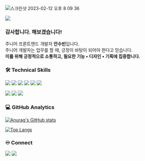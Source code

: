 ![스크린샷 2023-02-12 오후 8 09 36](https://user-images.githubusercontent.com/101397314/218308371-b1b15654-bde1-47d3-a573-aa1da34a3bb8.png)

<a href="https://s3.us-west-2.amazonaws.com/secure.notion-static.com/f852cf18-d4a8-43ea-a23e-d34a4b375e90/%E1%84%91%E1%85%B3%E1%84%85%E1%85%A9%E1%86%AB%E1%84%90%E1%85%B3%E1%84%8B%E1%85%A6%E1%86%AB%E1%84%83%E1%85%B3__%E1%84%8B%E1%85%A1%E1%86%AB%E1%84%89%E1%85%AE%E1%84%87%E1%85%B5%E1%86%AB_%E1%84%8B%E1%85%B5%E1%84%85%E1%85%A7%E1%86%A8%E1%84%89%E1%85%A5.pdf?X-Amz-Algorithm=AWS4-HMAC-SHA256&X-Amz-Content-Sha256=UNSIGNED-PAYLOAD&X-Amz-Credential=AKIAT73L2G45EIPT3X45%2F20230221%2Fus-west-2%2Fs3%2Faws4_request&X-Amz-Date=20230221T054545Z&X-Amz-Expires=86400&X-Amz-Signature=0460730bd51229ca49d01a6259d4f252523ff3e4265ef091343d8afe33bed3a9&X-Amz-SignedHeaders=host&response-content-disposition=filename%3D%22%25E1%2584%2591%25E1%2585%25B3%25E1%2584%2585%25E1%2585%25A9%25E1%2586%25AB%25E1%2584%2590%25E1%2585%25B3%25E1%2584%258B%25E1%2585%25A6%25E1%2586%25AB%25E1%2584%2583%25E1%2585%25B3_%2520%25E1%2584%258B%25E1%2585%25A1%25E1%2586%25AB%25E1%2584%2589%25E1%2585%25AE%25E1%2584%2587%25E1%2585%25B5%25E1%2586%25AB_%25E1%2584%258B%25E1%2585%25B5%25E1%2584%2585%25E1%2585%25A7%25E1%2586%25A8%25E1%2584%2589%25E1%2585%25A5.pdf%22&x-id=GetObject" target="_blank"><img src="https://img.shields.io/badge/resume-doc-blue"/></a>

<h3>감사합니다.  해보겠습니다!</h3>

주니어 프론트엔드 개발자 **안수빈**입니다.<br/>
주니어 개발자는 업무를 할 때, 긍정이 바탕이 되어야 한다고 믿습니다.<br/>
**이를 위해 긍정적으로 소통하고, 필요한 기능 • 디자인 • 기획에 집중합니다.**



### 🛠  Technical Skills
<img src="https://img.shields.io/badge/javascript-F7DF1E?style=flat&logo=javascript&logoColor=white"/> <img src="https://img.shields.io/badge/typescript-3178C6?style=flat&logo=typescript&logoColor=white"/> <img src="https://img.shields.io/badge/HTML-E34F26?style=flat&logo=HTML5&logoColor=white"/> <img src="https://img.shields.io/badge/CSS-1572B6?style=flat&logo=CSS3&logoColor=white"/>
<img src="https://img.shields.io/badge/React-61DAFB?style=flat&logo=React&logoColor=white"/> <img src="https://img.shields.io/badge/styledcomponents-DB7093?style=flat&logo=styled-components&logoColor=white"/>

<img src="https://img.shields.io/badge/Git-F05032?style=flat&logo=Git&logoColor=white"/> <img src="https://img.shields.io/badge/GitHub-181717?style=flat&logo=GitHub&logoColor=white"/> <img src="https://img.shields.io/badge/Figma-F24E1E?style=flat&logo=Figma&logoColor=white"/> 



### 💻  GitHub Analytics
[![Anurag's GitHub stats](https://github-readme-stats.vercel.app/api?username=AnSuebin)](https://github.com/anuraghazra/github-readme-stats)

[![Top Langs](https://github-readme-stats.vercel.app/api/top-langs/?username=AnSuebin&layout=compact)](https://github.com/anuraghazra/github-readme-stats)
</div>



### ♾️  Connect
 <a href="https://velog.io/@jejupalette"/><img src="https://img.shields.io/badge/Velog-20C997?style=flat&logo=Velog&logoColor=white"/></a>
<img src="https://img.shields.io/badge/jejupalette@naver.com-F7DF1E?style=flat&logo=Minutemailer&logoColor=white"/>

